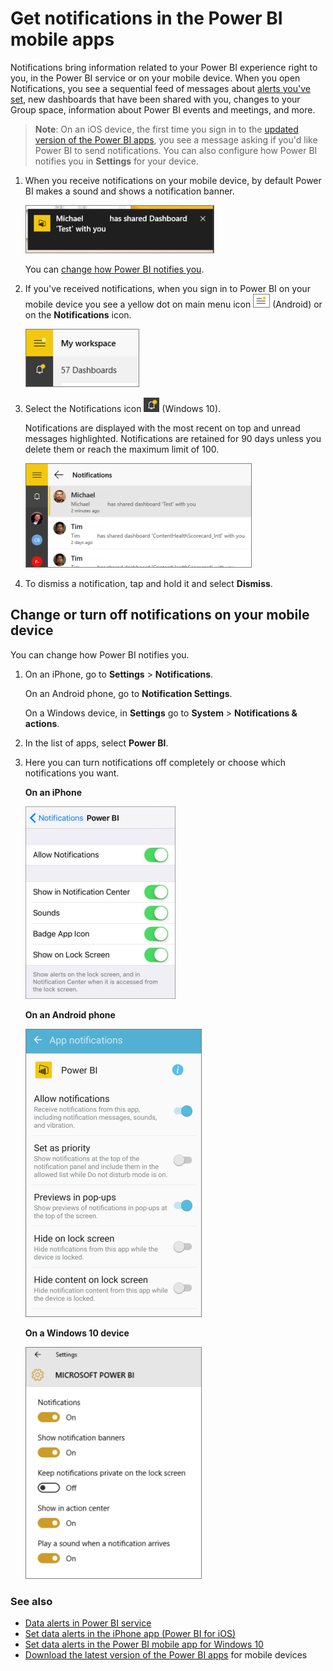 <properties
   pageTitle="Get notifications in the Power BI mobile apps"
   description="The Notification Center brings information related to your Power BI experience right to you on your mobile device."
   services="powerbi"
   documentationCenter=""
   authors="maggiesMSFT"  
   manager="mblythe"
   backup=""
   editor=""
   tags=""
   qualityFocus="no"
   qualityDate=""/>

<tags
   ms.service="powerbi"
   ms.devlang="NA"
   ms.topic="article"
   ms.tgt_pltfrm="NA"
   ms.workload="powerbi"
   ms.date="07/25/2016"
   ms.author="maggies"/>

# Get notifications in the Power BI mobile apps

Notifications bring information related to your Power BI experience right to you, in the Power BI service or on your mobile device. When you open Notifications, you see a sequential feed of messages about [alerts you've set](powerbi-mobile-set-data-alerts-in-the-iphone-app.md), new dashboards that have been shared with you, changes to your Group space, information about Power BI events and meetings, and more.

>**Note**: On an iOS device, the first time you sign in to the [updated version of the Power BI apps](https://powerbi.microsoft.com/mobile/), you see a message asking if you'd like Power BI to send notifications. You can also configure how Power BI notifies you in **Settings** for your device. 
  
1.  When you receive notifications on your mobile device, by default Power BI makes a sound and shows a notification banner.

    ![](media/powerbi-mobile-notification-center/power-bi-mobile-notification-banner.png)

    You can [change how Power BI notifies you](powerbi-mobile-notification-center.md#change-or-turn-off-notifications-on-your-mobile-device).

2.  If you've received notifications, when you sign in to Power BI on your mobile device you see a yellow dot on main menu icon ![](media/powerbi-mobile-notification-center/power-bi-android-menu-notifications-icon.png) (Android) or on the **Notifications** icon. 
  
    ![](media/powerbi-mobile-notification-center/power-bi-mobile-notifications-dot.png)

3.  Select the Notifications icon ![](media/powerbi-mobile-notification-center/power-bi-windows10-notifications-icon.png) (Windows 10).

     Notifications are displayed with the most recent on top and unread messages highlighted. Notifications are retained for 90 days unless you delete them or reach the maximum limit of 100.

    ![](media/powerbi-mobile-notification-center/power-bi-mobile-notifications-list.png)

4.  To dismiss a notification, tap and hold it and select **Dismiss**.

## Change or turn off notifications on your mobile device

You can change how Power BI notifies you.

1. On an iPhone, go to **Settings** > **Notifications**. 

    On an Android phone, go to **Notification Settings**.

    On a Windows device, in **Settings** go to **System** > **Notifications & actions**.

2. In the list of apps, select **Power BI**. 

3. Here you can turn notifications off completely or choose which notifications you want.

    **On an iPhone**

    ![](media/powerbi-mobile-notification-center/power-bi-notifications-iphone-settings.png)

    **On an Android phone**

    ![](media/powerbi-mobile-notification-center/power-bi-notifications-android-settings.png)


    **On a Windows 10 device**

    ![](media/powerbi-mobile-notification-center/power-bi-notifications-windows10-settings.png)

### See also
- [Data alerts in Power BI service](powerbi-service-set-data-alerts.md)
- [Set data alerts in the iPhone app (Power BI for iOS)](powerbi-mobile-set-data-alerts-in-the-iphone-app.md)
- [Set data alerts in the Power BI mobile app for Windows 10](powerbi-mobile-set-data-alerts-in-the-windows-10-mobile-app.md)
- [Download the latest version of the Power BI apps](https://powerbi.microsoft.com/mobile/) for mobile devices

